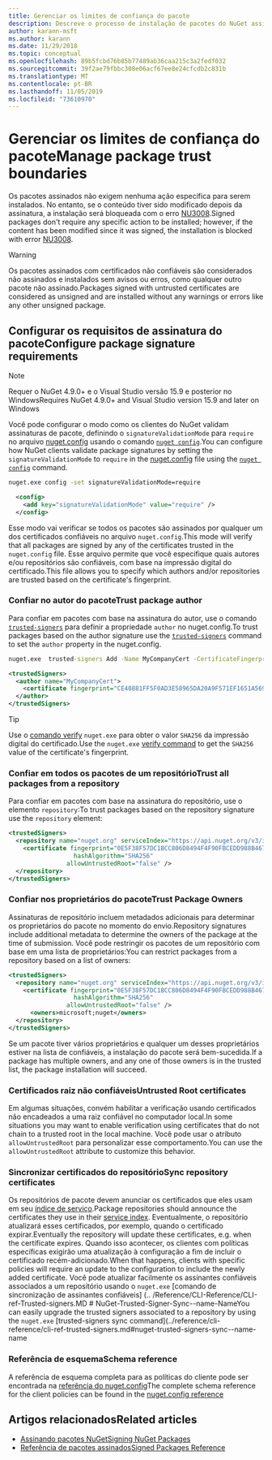 ```yaml
---
title: Gerenciar os limites de confiança do pacote
description: Descreve o processo de instalação de pacotes do NuGet assinados e de definição das configurações de confiança de assinatura de pacotes.
author: karann-msft
ms.author: karann
ms.date: 11/29/2018
ms.topic: conceptual
ms.openlocfilehash: 89b5fcbd76b85b77489ab36caa215c3a2fedf032
ms.sourcegitcommit: 39f2ae79fbbc308e06acf67ee8e24cfcdb2c831b
ms.translationtype: MT
ms.contentlocale: pt-BR
ms.lasthandoff: 11/05/2019
ms.locfileid: "73610970"
---
```

# <a name="manage-package-trust-boundaries"></a><span data-ttu-id="e2adc-103">Gerenciar os limites de confiança do pacote</span><span class="sxs-lookup"><span data-stu-id="e2adc-103">Manage package trust boundaries</span></span>

<span data-ttu-id="e2adc-104">Os pacotes assinados não exigem nenhuma ação específica para serem instalados. No entanto, se o conteúdo tiver sido modificado depois da assinatura, a instalação será bloqueada com o erro [NU3008](../reference/errors-and-warnings/NU3008.md).</span><span class="sxs-lookup"><span data-stu-id="e2adc-104">Signed packages don't require any specific action to be installed; however, if the content has been modified since it was signed, the installation is blocked with error [NU3008](../reference/errors-and-warnings/NU3008.md).</span></span>

> [!Warning]
> <span data-ttu-id="e2adc-105">Os pacotes assinados com certificados não confiáveis são considerados não assinados e instalados sem avisos ou erros, como qualquer outro pacote não assinado.</span><span class="sxs-lookup"><span data-stu-id="e2adc-105">Packages signed with untrusted certificates are considered as unsigned and are installed without any warnings or errors like any other unsigned package.</span></span>

## <a name="configure-package-signature-requirements"></a><span data-ttu-id="e2adc-106">Configurar os requisitos de assinatura do pacote</span><span class="sxs-lookup"><span data-stu-id="e2adc-106">Configure package signature requirements</span></span>

> [!Note]
> <span data-ttu-id="e2adc-107">Requer o NuGet 4.9.0+ e o Visual Studio versão 15.9 e posterior no Windows</span><span class="sxs-lookup"><span data-stu-id="e2adc-107">Requires NuGet 4.9.0+ and Visual Studio version 15.9 and later on Windows</span></span>

<span data-ttu-id="e2adc-108">Você pode configurar o modo como os clientes do NuGet validam assinaturas de pacote, definindo o `signatureValidationMode` para `require` no arquivo [nuget.config](../reference/nuget-config-file.md) usando o comando [`nuget config`](../reference/cli-reference/cli-ref-config.md).</span><span class="sxs-lookup"><span data-stu-id="e2adc-108">You can configure how NuGet clients validate package signatures by setting the `signatureValidationMode` to `require` in the [nuget.config](../reference/nuget-config-file.md) file using the [`nuget config`](../reference/cli-reference/cli-ref-config.md) command.</span></span>

```cmd
nuget.exe config -set signatureValidationMode=require
```

```xml
  <config>
    <add key="signatureValidationMode" value="require" />
  </config>
```

<span data-ttu-id="e2adc-109">Esse modo vai verificar se todos os pacotes são assinados por qualquer um dos certificados confiáveis no arquivo `nuget.config`.</span><span class="sxs-lookup"><span data-stu-id="e2adc-109">This mode will verify that all packages are signed by any of the certificates trusted in the `nuget.config` file.</span></span> <span data-ttu-id="e2adc-110">Esse arquivo permite que você especifique quais autores e/ou repositórios são confiáveis, com base na impressão digital do certificado.</span><span class="sxs-lookup"><span data-stu-id="e2adc-110">This file allows you to specify which authors and/or repositories are trusted based on the certificate's fingerprint.</span></span>

### <a name="trust-package-author"></a><span data-ttu-id="e2adc-111">Confiar no autor do pacote</span><span class="sxs-lookup"><span data-stu-id="e2adc-111">Trust package author</span></span>

<span data-ttu-id="e2adc-112">Para confiar em pacotes com base na assinatura do autor, use o comando [`trusted-signers`](../reference/cli-reference/cli-ref-trusted-signers.md) para definir a propriedade `author` no nuget.config.</span><span class="sxs-lookup"><span data-stu-id="e2adc-112">To trust packages based on the author signature use the [`trusted-signers`](../reference/cli-reference/cli-ref-trusted-signers.md) command to set the `author` property in the nuget.config.</span></span>

```cmd
nuget.exe  trusted-signers Add -Name MyCompanyCert -CertificateFingerprint CE40881FF5F0AD3E58965DA20A9F571EF1651A56933748E1BF1C99E537C4E039 -FingerprintAlgorithm SHA256
```

```xml
<trustedSigners>
  <author name="MyCompanyCert">
    <certificate fingerprint="CE40881FF5F0AD3E58965DA20A9F571EF1651A56933748E1BF1C99E537C4E039" hashAlgorithm="SHA256" allowUntrustedRoot="false" />
  </author>
</trustedSigners>
```

>[!TIP]
><span data-ttu-id="e2adc-113">Use o [comando verify](../reference/cli-reference/cli-ref-verify.md) `nuget.exe` para obter o valor `SHA256` da impressão digital do certificado.</span><span class="sxs-lookup"><span data-stu-id="e2adc-113">Use the `nuget.exe` [verify command](../reference/cli-reference/cli-ref-verify.md) to get the `SHA256` value of the certificate's fingerprint.</span></span>


### <a name="trust-all-packages-from-a-repository"></a><span data-ttu-id="e2adc-114">Confiar em todos os pacotes de um repositório</span><span class="sxs-lookup"><span data-stu-id="e2adc-114">Trust all packages from a repository</span></span>

<span data-ttu-id="e2adc-115">Para confiar em pacotes com base na assinatura do repositório, use o elemento `repository`:</span><span class="sxs-lookup"><span data-stu-id="e2adc-115">To trust packages based on the repository signature use the `repository` element:</span></span>

```xml
<trustedSigners>  
  <repository name="nuget.org" serviceIndex="https://api.nuget.org/v3/index.json">
    <certificate fingerprint="0E5F38F57DC1BCC806D8494F4F90FBCEDD988B4676070...." 
                  hashAlgorithm="SHA256" 
                allowUntrustedRoot="false" />
  </repository>
</trustedSigners>
```

### <a name="trust-package-owners"></a><span data-ttu-id="e2adc-116">Confiar nos proprietários do pacote</span><span class="sxs-lookup"><span data-stu-id="e2adc-116">Trust Package Owners</span></span>

<span data-ttu-id="e2adc-117">Assinaturas de repositório incluem metadados adicionais para determinar os proprietários do pacote no momento do envio.</span><span class="sxs-lookup"><span data-stu-id="e2adc-117">Repository signatures include additional metadata to determine the owners of the package at the time of submission.</span></span> <span data-ttu-id="e2adc-118">Você pode restringir os pacotes de um repositório com base em uma lista de proprietários:</span><span class="sxs-lookup"><span data-stu-id="e2adc-118">You can restrict packages from a repository based on a list of owners:</span></span>

```xml
<trustedSigners>  
  <repository name="nuget.org" serviceIndex="https://api.nuget.org/v3/index.json">
    <certificate fingerprint="0E5F38F57DC1BCC806D8494F4F90FBCEDD988B4676070...." 
                  hashAlgorithm="SHA256" 
                allowUntrustedRoot="false" />
      <owners>microsoft;nuget</owners>
  </repository>
</trustedSigners>
```

<span data-ttu-id="e2adc-119">Se um pacote tiver vários proprietários e qualquer um desses proprietários estiver na lista de confiáveis, a instalação do pacote será bem-sucedida.</span><span class="sxs-lookup"><span data-stu-id="e2adc-119">If a package has multiple owners, and any one of those owners is in the trusted list, the package installation will succeed.</span></span>

### <a name="untrusted-root-certificates"></a><span data-ttu-id="e2adc-120">Certificados raiz não confiáveis</span><span class="sxs-lookup"><span data-stu-id="e2adc-120">Untrusted Root certificates</span></span>

<span data-ttu-id="e2adc-121">Em algumas situações, convém habilitar a verificação usando certificados não encadeados a uma raiz confiável no computador local.</span><span class="sxs-lookup"><span data-stu-id="e2adc-121">In some situations you may want to enable verification using certificates that do not chain to a trusted root in the local machine.</span></span> <span data-ttu-id="e2adc-122">Você pode usar o atributo `allowUntrustedRoot` para personalizar esse comportamento.</span><span class="sxs-lookup"><span data-stu-id="e2adc-122">You can use the `allowUntrustedRoot` attribute to customize this behavior.</span></span>

### <a name="sync-repository-certificates"></a><span data-ttu-id="e2adc-123">Sincronizar certificados do repositório</span><span class="sxs-lookup"><span data-stu-id="e2adc-123">Sync repository certificates</span></span>

<span data-ttu-id="e2adc-124">Os repositórios de pacote devem anunciar os certificados que eles usam em seu [índice de serviço](../api/service-index.md).</span><span class="sxs-lookup"><span data-stu-id="e2adc-124">Package repositories should announce the certificates they use in their [service index](../api/service-index.md).</span></span> <span data-ttu-id="e2adc-125">Eventualmente, o repositório atualizará esses certificados, por exemplo, quando o certificado expirar.</span><span class="sxs-lookup"><span data-stu-id="e2adc-125">Eventually the repository will update these certificates, e.g. when the certificate expires.</span></span> <span data-ttu-id="e2adc-126">Quando isso acontecer, os clientes com políticas específicas exigirão uma atualização à configuração a fim de incluir o certificado recém-adicionado.</span><span class="sxs-lookup"><span data-stu-id="e2adc-126">When that happens, clients with specific policies will require an update to the configuration to include the newly added certificate.</span></span> <span data-ttu-id="e2adc-127">Você pode atualizar facilmente os assinantes confiáveis associados a um repositório usando o `nuget.exe` [comando de sincronização de assinantes confiáveis] (.. /Reference/CLI-Reference/CLI-ref-Trusted-signers.MD # NuGet-Trusted-Signer-Sync--name-Name</span><span class="sxs-lookup"><span data-stu-id="e2adc-127">You can easily upgrade the trusted signers associated to a repository by using the `nuget.exe` [trusted-signers sync command](../reference/cli-reference/cli-ref-trusted-signers.md#nuget-trusted-signers-sync--name-name</span></span>

### <a name="schema-reference"></a><span data-ttu-id="e2adc-128">Referência de esquema</span><span class="sxs-lookup"><span data-stu-id="e2adc-128">Schema reference</span></span>

<span data-ttu-id="e2adc-129">A referência de esquema completa para as políticas do cliente pode ser encontrada na [referência do nuget.config](../reference/nuget-config-file.md#trustedsigners-section)</span><span class="sxs-lookup"><span data-stu-id="e2adc-129">The complete schema reference for the client policies can be found in the [nuget.config reference](../reference/nuget-config-file.md#trustedsigners-section)</span></span>

## <a name="related-articles"></a><span data-ttu-id="e2adc-130">Artigos relacionados</span><span class="sxs-lookup"><span data-stu-id="e2adc-130">Related articles</span></span>

- [<span data-ttu-id="e2adc-131">Assinando pacotes NuGet</span><span class="sxs-lookup"><span data-stu-id="e2adc-131">Signing NuGet Packages</span></span>](../create-packages/Sign-a-Package.md)
- [<span data-ttu-id="e2adc-132">Referência de pacotes assinados</span><span class="sxs-lookup"><span data-stu-id="e2adc-132">Signed Packages Reference</span></span>](../reference/Signed-Packages-Reference.md)
